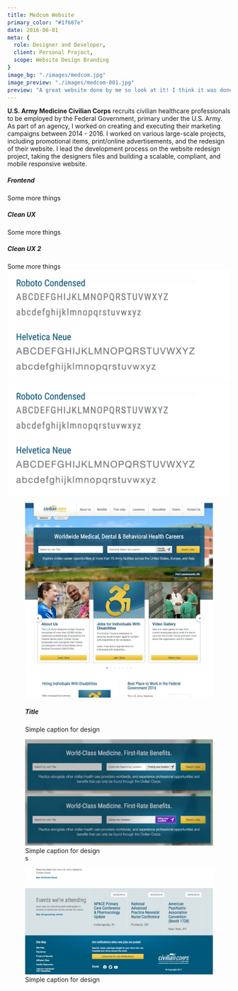 ```yaml
---
title: Medcom Website
primary_color: "#1f607e"
date: 2016-06-01
meta: {
  role: Designer and Developer,
  client: Personal Project,
  scope: Website Design Branding
}
image_bg: "./images/medcom.jpg"
image_preview: "./images/medcom-001.jpg"
preview: "A great website done by me so look at it! I think it was done very well, you know?"
---
```


<work-background>

  <strong>U.S. Army Medicine Civilian Corps</strong> recruits civilian healthcare professionals to be employed by the Federal Government, primary under the U.S. Army. As part of an agency, I worked on creating and executing their marketing campaigns between 2014 - 2016. I worked on various large-scale projects, including promotional items, print/online advertisements, and the redesign of their website. I lead the development process on the website redesign project, taking the designers files and building a scalable, compliant, and mobile responsive website.

  <div>
    <h5>Frontend</h5>
    Some more things
  </div>

  <div>
    <h5>Clean UX</h5>
    Some more things
  </div>

  <div>
    <h5>Clean UX 2</h5>
    Some more things
  </div>

</work-background>

<work-styleguide>

  <div type="typefaces">
    <img src="./images/medcom-brand-typefaces.jpg" />
  </div>

  <div type="colors">
    <div data-color="#1f607e"></div>
    <div data-color="#e8bb1b"></div>
    <div data-color="#e5e5e5"></div>
  </div>

  <div type="elements">
    <img src="./images/medcom-brand-typefaces.jpg" />
  </div>

</work-styleguide>

<work-design color="#1f607e">
  <figure type="single">
    <img src="./images/medcom-001.jpg"/>
    <figcaption>
      <h5>Title</h5>
      Simple caption for design
    </figcaption>
  </figure>
  <figure type="col">
    <img src="./images/medcom-003.jpg"/>
    <figcaption>
      Simple caption for design
    </figcaption>s
  </figure>
  <figure type="col">
    <img src="./images/medcom-004.jpg"/>
    <figcaption>
      Simple caption for design
    </figcaption>
  </figure>
</work-design>
